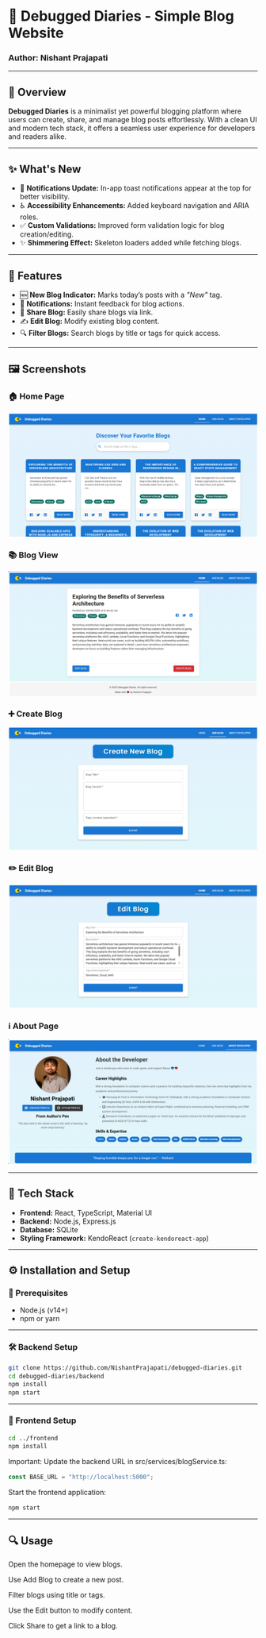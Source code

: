# 📝 Debugged Diaries - Simple Blog Website

### Author: Nishant Prajapati

---

## 🧭 Overview

**Debugged Diaries** is a minimalist yet powerful blogging platform where users can create, share, and manage blog posts effortlessly. With a clean UI and modern tech stack, it offers a seamless user experience for developers and readers alike.

---

## ✨ What's New

- 🔔 **Notifications Update:** In-app toast notifications appear at the top for better visibility.
- ♿ **Accessibility Enhancements:** Added keyboard navigation and ARIA roles.
- ✅ **Custom Validations:** Improved form validation logic for blog creation/editing.
- ✨ **Shimmering Effect:** Skeleton loaders added while fetching blogs.

---

## 🌟 Features

- 🆕 **New Blog Indicator:** Marks today’s posts with a _"New"_ tag.
- 🔔 **Notifications:** Instant feedback for blog actions.
- 🔗 **Share Blog:** Easily share blogs via link.
- ✍️ **Edit Blog:** Modify existing blog content.
- 🔍 **Filter Blogs:** Search blogs by title or tags for quick access.

---

## 🖼️ Screenshots

### 🏠 Home Page
![Home Page](./frontend/public/home.png)

### 📚 Blog View
![Blog Page](./frontend/public/blog.png)

### ➕ Create Blog
![Create Page](./frontend/public/create.png)

### ✏️ Edit Blog
![Edit Page](./frontend/public/edit.png)

### ℹ️ About Page
![About Page](./frontend/public/about.png)

---

## 🧰 Tech Stack

- **Frontend:** React, TypeScript, Material UI  
- **Backend:** Node.js, Express.js  
- **Database:** SQLite  
- **Styling Framework:** KendoReact (`create-kendoreact-app`)  

---

## ⚙️ Installation and Setup

### 🔧 Prerequisites

- Node.js (v14+)
- npm or yarn

---

### 🛠️ Backend Setup

```bash
git clone https://github.com/NishantPrajapati/debugged-diaries.git
cd debugged-diaries/backend
npm install
npm start
```
---

### 🎨 Frontend Setup

```bash
cd ../frontend
npm install
```

Important: Update the backend URL in src/services/blogService.ts:

```ts
const BASE_URL = "http://localhost:5000";
```
Start the frontend application:

```bash
npm start
```
---

## 🔍 Usage
Open the homepage to view blogs.

Use Add Blog to create a new post.

Filter blogs using title or tags.

Use the Edit button to modify content.

Click Share to get a link to a blog.
